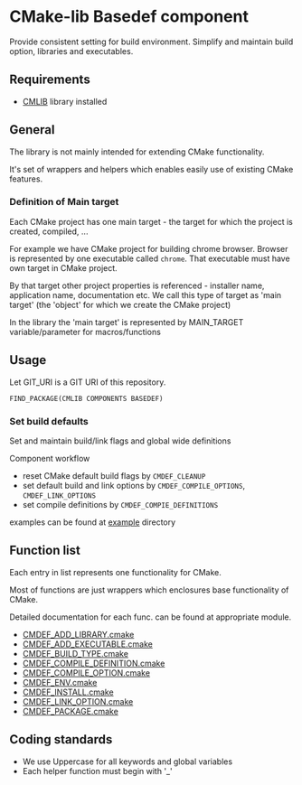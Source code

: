 
# CMake-lib Basedef component

Provide consistent setting for build environment.
Simplify and maintain build option, libraries and executables.

## Requirements

- [CMLIB] library installed 

## General

The library is not mainly intended for extending CMake functionality.

It's set of wrappers and helpers which enables easily use of existing CMake
features.

### Definition of Main target

Each CMake project has one main target - the target for which the project is
created, compiled, ...

For example we have CMake project for building chrome browser.
Browser is represented by one executable called `chrome`. That executable
must have own target in CMake project.

By that target other project properties is referenced - installer name, application name, documentation etc.
We call this type of target as 'main target' (the 'object' for which we
create the CMake project)

In the library the 'main target' is represented by MAIN_TARGET variable/parameter for macros/functions

## Usage

Let GIT_URI is a GIT URI of this repository.

	FIND_PACKAGE(CMLIB COMPONENTS BASEDEF)

### Set build defaults

Set and maintain build/link flags and global wide definitions

Component workflow

- reset CMake default build flags by `CMDEF_CLEANUP`
- set default build and link options  by `CMDEF_COMPILE_OPTIONS`, `CMDEF_LINK_OPTIONS`
- set compile definitions by `CMDEF_COMPIE_DEFINITIONS`

examples can be found at [example] directory

## Function list

Each entry in list represents one functionality for CMake.

Most of functions are just wrappers which enclosures base functionality of
CMake.

Detailed documentation for each func. can be found at appropriate module.

- [CMDEF_ADD_LIBRARY.cmake]
- [CMDEF_ADD_EXECUTABLE.cmake]
- [CMDEF_BUILD_TYPE.cmake]
- [CMDEF_COMPILE_DEFINITION.cmake]
- [CMDEF_COMPILE_OPTION.cmake]
- [CMDEF_ENV.cmake]
- [CMDEF_INSTALL.cmake]
- [CMDEF_LINK_OPTION.cmake]
- [CMDEF_PACKAGE.cmake]


## Coding standards

- We use Uppercase for all keywords and global variables
- Each helper function must begin with '_'

[CMLIB]: https://github.com/cmakelib/cmakelib

[CMDEF_ADD_LIBRARY.cmake]: system_modules/CMDEF_ADD_LIBRARY.cmake
[CMDEF_ADD_EXECUTABLE.cmake]: system_modules/CMDEF_ADD_EXECUTABLE.cmake
[CMDEF_BUILD_TYPE.cmake]: system_modules/CMDEF_BUILD_TYPE.cmake
[CMDEF_COMPILE_DEFINITION.cmake]: system_modules/CMDEF_COMPILE_DEFINITION.cmake
[CMDEF_COMPILE_OPTION.cmake]: system_modules/CMDEF_COMPILE_OPTION.cmake
[CMDEF_ENV.cmake]: system_modules/CMDEF_ENV.cmake
[CMDEF_INSTALL.cmake]: system_modules/CMDEF_INSTALL.cmake
[CMDEF_LINK_OPTION.cmake]: system_modules/CMDEF_LINK_OPTION.cmake
[CMDEF_PACKAGE.cmake]: system_modules/CMDEF_PACKAGE.cmake
[example]: example/

